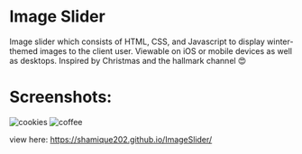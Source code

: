 # Image Slider
Image slider which consists of HTML, CSS, and Javascript to display winter-themed images to the client user. Viewable on iOS or mobile devices as well as desktops. Inspired by Christmas and the hallmark channel 😍

# Screenshots:
![cookies](https://i.imgur.com/26jExU2.png)
![coffee](https://i.imgur.com/yNrWTAV.png)

view here: https://shamique202.github.io/ImageSlider/
